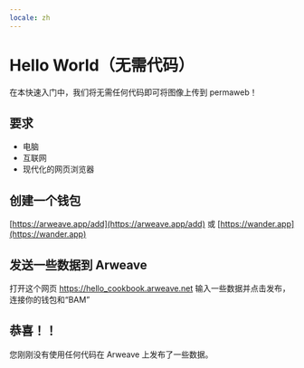 ```yaml
---
locale: zh
---
```

# Hello World（无需代码）

在本快速入门中，我们将无需任何代码即可将图像上传到 permaweb！


## 要求

* 电脑
* 互联网
* 现代化的网页浏览器

## 创建一个钱包

[https://arweave.app/add](https://arweave.app/add) 或 [https://wander.app](https://wander.app)

## 发送一些数据到 Arweave

打开这个网页 https://hello_cookbook.arweave.net
输入一些数据并点击发布，连接你的钱包和“BAM”


## 恭喜！！

您刚刚没有使用任何代码在 Arweave 上发布了一些数据。
